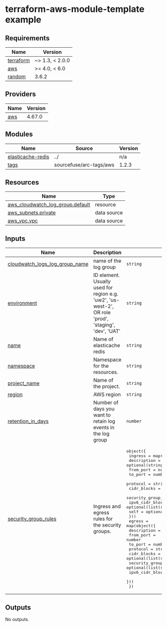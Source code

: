 # terraform-aws-module-template example

<!-- BEGINNING OF PRE-COMMIT-TERRAFORM DOCS HOOK -->
## Requirements

| Name | Version |
|------|---------|
| <a name="requirement_terraform"></a> [terraform](#requirement\_terraform) | ~> 1.3, < 2.0.0 |
| <a name="requirement_aws"></a> [aws](#requirement\_aws) | >= 4.0, < 6.0 |
| <a name="requirement_random"></a> [random](#requirement\_random) | 3.6.2 |

## Providers

| Name | Version |
|------|---------|
| <a name="provider_aws"></a> [aws](#provider\_aws) | 4.67.0 |

## Modules

| Name | Source | Version |
|------|--------|---------|
| <a name="module_elasticache-redis"></a> [elasticache-redis](#module\_elasticache-redis) | ../ | n/a |
| <a name="module_tags"></a> [tags](#module\_tags) | sourcefuse/arc-tags/aws | 1.2.3 |

## Resources

| Name | Type |
|------|------|
| [aws_cloudwatch_log_group.default](https://registry.terraform.io/providers/hashicorp/aws/latest/docs/resources/cloudwatch_log_group) | resource |
| [aws_subnets.private](https://registry.terraform.io/providers/hashicorp/aws/latest/docs/data-sources/subnets) | data source |
| [aws_vpc.vpc](https://registry.terraform.io/providers/hashicorp/aws/latest/docs/data-sources/vpc) | data source |

## Inputs

| Name | Description | Type | Default | Required |
|------|-------------|------|---------|:--------:|
| <a name="input_cloudwatch_logs_log_group_name"></a> [cloudwatch\_logs\_log\_group\_name](#input\_cloudwatch\_logs\_log\_group\_name) | name of the log group | `string` | `"/logs/elasticcache-redis"` | no |
| <a name="input_environment"></a> [environment](#input\_environment) | ID element. Usually used for region e.g. 'uw2', 'us-west-2', OR role 'prod', 'staging', 'dev', 'UAT' | `string` | `"poc"` | no |
| <a name="input_name"></a> [name](#input\_name) | Name of elasticache redis | `string` | n/a | yes |
| <a name="input_namespace"></a> [namespace](#input\_namespace) | Namespace for the resources. | `string` | `"arc"` | no |
| <a name="input_project_name"></a> [project\_name](#input\_project\_name) | Name of the project. | `string` | n/a | yes |
| <a name="input_region"></a> [region](#input\_region) | AWS region | `string` | `"us-east-1"` | no |
| <a name="input_retention_in_days"></a> [retention\_in\_days](#input\_retention\_in\_days) | Number of days you want to retain log events in the log group | `number` | `"30"` | no |
| <a name="input_security_group_rules"></a> [security\_group\_rules](#input\_security\_group\_rules) | Ingress and egress rules for the security groups. | <pre>object({<br>    ingress = map(object({<br>      description       = optional(string)<br>      from_port         = number<br>      to_port           = number<br>      protocol          = string<br>      cidr_blocks       = optional(list(string))<br>      security_group_id = optional(list(string))<br>      ipv6_cidr_blocks  = optional(list(string))<br>      self              = optional(bool)<br>    }))<br>    egress = map(object({<br>      description       = optional(string)<br>      from_port         = number<br>      to_port           = number<br>      protocol          = string<br>      cidr_blocks       = optional(list(string))<br>      security_group_id = optional(list(string))<br>      ipv6_cidr_blocks  = optional(list(string))<br>    }))<br>  })</pre> | <pre>{<br>  "egress": {},<br>  "ingress": {}<br>}</pre> | no |

## Outputs

No outputs.
<!-- END OF PRE-COMMIT-TERRAFORM DOCS HOOK -->
